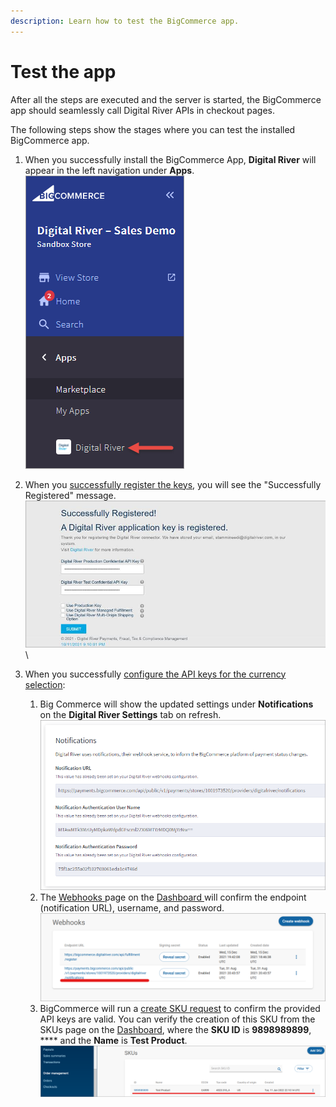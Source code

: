 ```yaml
---
description: Learn how to test the BigCommerce app.
---
```


# Test the app

After all the steps are executed and the server is started, the BigCommerce app should seamlessly call Digital River APIs in checkout pages.

The following steps show the stages where you can test the installed BigCommerce app.

1. When you successfully install the BigCommerce App, **Digital River** will appear in the left navigation under **Apps**. \
   ![](.gitbook/assets/Digital-River-App.png)
2. When you [successfully register the keys](install-the-digital-river-app.md#registering-your-api-keys), you will see the "Successfully Registered" message. \
   ![](.gitbook/assets/Successfully-Registered-2.png)\

3. When you successfully [configure the API keys for the currency selection](configure-the-bigcommerce-settings/step-2-configure-payments.md):
   1. Big Commerce will show the updated settings under **Notifications** on the **Digital River Settings** tab on refresh.\
      &#x20;![](.gitbook/assets/Notifications.png)
   2. The [Webhooks ](https://docs.digitalriver.com/digital-river-api/administration/dashboard/developers/webhooks)page on the [Dashboard ](https://dashboard.digitalriver.com)will confirm the endpoint (notification URL), username, and password.\
      &#x20;![](.gitbook/assets/Webhooks.png)
   3. BigCommerce will run a [create SKU request](https://docs.digitalriver.com/digital-river-api/skus/creating-and-updating-skus#creating-and-updating-a-sku) to confirm the provided API keys are valid. You can verify the creation of this SKU from the SKUs page on the [Dashboard](https://dashboard.digitalriver.com), where the **SKU ID** is **9898989899**, **** and the **Name** is **Test Product**.\
      &#x20;![](.gitbook/assets/SKUs.png)&#x20;
